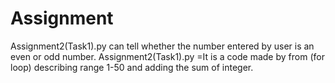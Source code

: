 # Assignment
Assignment2(Task1).py can tell whether the number entered by user is an even or odd number.
Assignment2(Task1).py =It is a code made by from (for loop) describing range 1-50 and adding the sum of integer.
